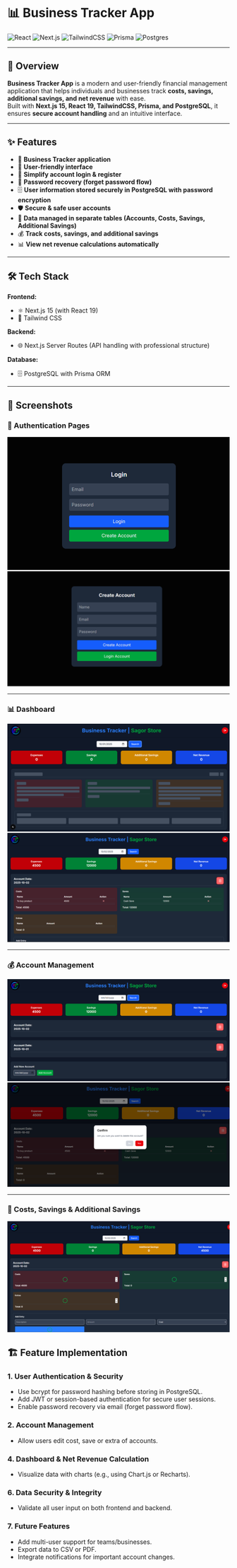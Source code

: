 # 📊 Business Tracker App

![React](https://img.shields.io/badge/React-19-blue?logo=react)
![Next.js](https://img.shields.io/badge/Next.js-15-black?logo=nextdotjs)
![TailwindCSS](https://img.shields.io/badge/TailwindCSS-3.4-blue?logo=tailwindcss)
![Prisma](https://img.shields.io/badge/Prisma-ORM-green?logo=prisma)
![Postgres](https://img.shields.io/badge/Postgres-15-blue?logo=postgresql)

---

## 🚀 Overview
**Business Tracker App** is a modern and user-friendly financial management application that helps individuals and businesses track **costs, savings, additional savings, and net revenue** with ease.  
Built with **Next.js 15, React 19, TailwindCSS, Prisma, and PostgreSQL**, it ensures **secure account handling** and an intuitive interface.

---

## ✨ Features
- 📌 **Business Tracker application**
- 🎨 **User-friendly interface**
- 🔐 **Simplify account login & register**
- 🔑 **Password recovery (forget password flow)**
- 🗄 **User information stored securely in PostgreSQL with password encryption**
- 🛡 **Secure & safe user accounts**
- 📂 **Data managed in separate tables (Accounts, Costs, Savings, Additional Savings)**
- 💰 **Track costs, savings, and additional savings**
- 📊 **View net revenue calculations automatically**

---

## 🛠 Tech Stack
**Frontend:**
- ⚛️ Next.js 15 (with React 19)
- 🎨 Tailwind CSS

**Backend:**
- 🌐 Next.js Server Routes (API handling with professional structure)

**Database:**
- 🗄 PostgreSQL with Prisma ORM

---

## 📸 Screenshots

### 🔐 Authentication Pages
![Login Page](https://raw.githubusercontent.com/MdAkbar05/business-tracker/refs/heads/main/presentation/login.png)
![Register Page](https://raw.githubusercontent.com/MdAkbar05/business-tracker/refs/heads/main/presentation/register.png)

---

### 📊 Dashboard
![Dashboard Overview](https://raw.githubusercontent.com/MdAkbar05/business-tracker/refs/heads/main/presentation/Dashboar-loading.png)
![Dashboard Overview](https://raw.githubusercontent.com/MdAkbar05/business-tracker/refs/heads/main/presentation/Main-Dashboard.png)

---

### 💰 Account Management
![Account List](https://raw.githubusercontent.com/MdAkbar05/business-tracker/refs/heads/main/presentation/multi-account-management.png)
![Add Account](https://raw.githubusercontent.com/MdAkbar05/business-tracker/refs/heads/main/presentation/account-management.png)

---

### 📂 Costs, Savings & Additional Savings
![Track Costs, Savings, Additional Savings](https://raw.githubusercontent.com/MdAkbar05/business-tracker/refs/heads/main/presentation/track-cost-save-additional.png)





## 🏗️ Feature Implementation

### 1. User Authentication & Security
- Use bcrypt for password hashing before storing in PostgreSQL.
- Add JWT or session-based authentication for secure user sessions.
- Enable password recovery via email (forget password flow).

### 2. Account Management
- Allow users edit cost, save or extra of accounts.

### 4. Dashboard & Net Revenue Calculation
- Visualize data with charts (e.g., using Chart.js or Recharts).

### 6. Data Security & Integrity
- Validate all user input on both frontend and backend.

### 7. Future Features
- Add multi-user support for teams/businesses.
- Export data to CSV or PDF.
- Integrate notifications for important account changes.

